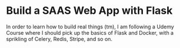 # Build a SAAS Web App with Flask

In order to learn how to build real things (tm), I am following a Udemy Course where I should pick up the basics of Flask and Docker, with a sprikling of Celery, Redis, Stripe, and so on.
